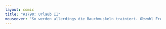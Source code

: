 ```yaml
---
layout: comic
title: "#1790: Urlaub II"
mouseover: "So werden allerdings die Bauchmuskeln trainiert. Obwohl Fred ja schon eine Menge hat. Also zumindest Bauch."
---
```

